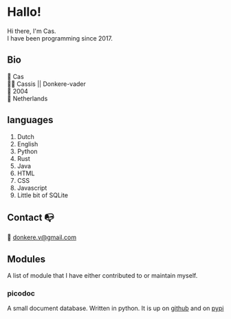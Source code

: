 # Hallo!
Hi there, I'm Cas.  
I have been programming since 2017.  

## Bio
👨 Cas  
👨‍💻 Cassis || Donkere-vader  
📅 2004  
📍 Netherlands  

## languages
1. Dutch
2. English
3. Python
4. Rust
5. Java
6. HTML
7. CSS
8. Javascript
9. Little bit of SQLite

## Contact 📭
📧 [donkere.v@gmail.com](mailto:donkere.v@gmail.com)

## Modules

A list of module that I have either contributed to or maintain myself.

### picodoc

A small document database. Written in python. It is up on [github](https://www.github.com/donkere-vader/picodoc) and on [pypi](https://pypi.org/project/picodoc)
